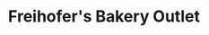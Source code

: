 ---
title: "Freihofer's Bakery Outlet"
url: /barre-berlin/freihofers-bakery-outlet/
shop: Bäckerei
---